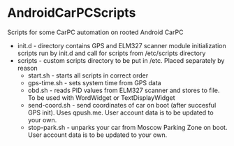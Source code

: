 AndroidCarPCScripts
===================

Scripts for some CarPC automation on rooted Android CarPC

* init.d - directory contains GPS and ELM327 scanner module initialization scripts run by init.d and call for scripts from /etc/scripts directory
* scripts - custom scripts directory to be put in /etc. Placed separately by reason
	* start.sh - starts all scripts in correct order
	* gps-time.sh - sets system time from GPS data
	* obd.sh - reads PID values from ELM327 scanner and stores to file. To be used with WordWidget or TextDisplayWidget
	* send-coord.sh - send coordinates of car on boot (after succesful GPS init). Uses qpush.me. User account data is to be updated to your own.
	* stop-park.sh - unparks your car from Moscow Parking Zone on boot. User account data is to be updated to your own.

